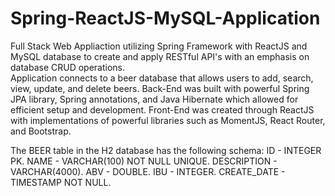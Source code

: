 # Spring-ReactJS-MySQL-Application
Full Stack Web Appliaction utilizing Spring Framework with ReactJS and MySQL database to create and apply RESTful API's with an emphasis on database CRUD operations. <br /> Application connects to a beer database that allows users to add, search, view, update, and delete beers.
Back-End was built with powerful Spring JPA library, Spring annotations, and Java Hibernate which allowed for efficient setup and development. Front-End was created through ReactJS with implementations 
of powerful libraries such as MomentJS, React Router, and Bootstrap. 



The BEER table in the H2 database has the following schema:
ID - INTEGER PK. 
NAME - VARCHAR(100) NOT NULL UNIQUE. 
DESCRIPTION - VARCHAR(4000). 
ABV - DOUBLE. 
IBU - INTEGER. 
CREATE_DATE - TIMESTAMP NOT NULL. 
